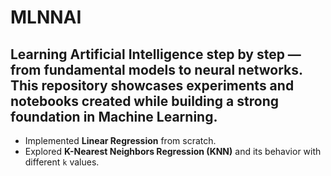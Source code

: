 # MLNNAI

Learning Artificial Intelligence step by step — from **fundamental models** to **neural networks**.  
This repository showcases experiments and notebooks created while building a strong foundation in Machine Learning.  
---
- Implemented **Linear Regression** from scratch.  
- Explored **K-Nearest Neighbors Regression (KNN)** and its behavior with different `k` values.  
